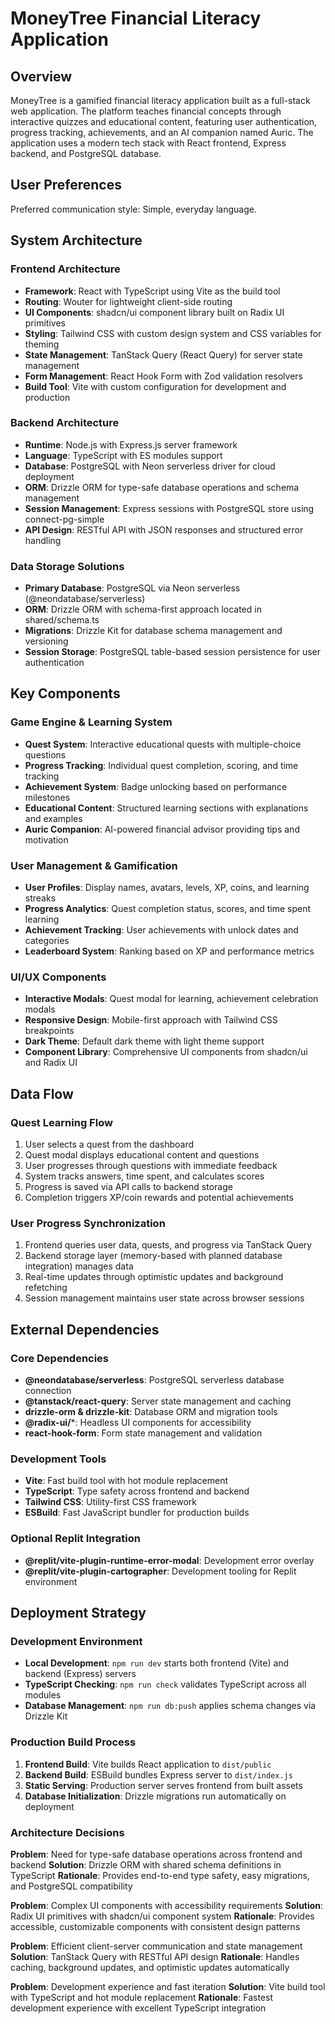 # MoneyTree Financial Literacy Application

## Overview

MoneyTree is a gamified financial literacy application built as a full-stack web application. The platform teaches financial concepts through interactive quizzes and educational content, featuring user authentication, progress tracking, achievements, and an AI companion named Auric. The application uses a modern tech stack with React frontend, Express backend, and PostgreSQL database.

## User Preferences

Preferred communication style: Simple, everyday language.

## System Architecture

### Frontend Architecture
- **Framework**: React with TypeScript using Vite as the build tool
- **Routing**: Wouter for lightweight client-side routing
- **UI Components**: shadcn/ui component library built on Radix UI primitives
- **Styling**: Tailwind CSS with custom design system and CSS variables for theming
- **State Management**: TanStack Query (React Query) for server state management
- **Form Management**: React Hook Form with Zod validation resolvers
- **Build Tool**: Vite with custom configuration for development and production

### Backend Architecture
- **Runtime**: Node.js with Express.js server framework
- **Language**: TypeScript with ES modules support
- **Database**: PostgreSQL with Neon serverless driver for cloud deployment
- **ORM**: Drizzle ORM for type-safe database operations and schema management
- **Session Management**: Express sessions with PostgreSQL store using connect-pg-simple
- **API Design**: RESTful API with JSON responses and structured error handling

### Data Storage Solutions
- **Primary Database**: PostgreSQL via Neon serverless (@neondatabase/serverless)
- **ORM**: Drizzle ORM with schema-first approach located in shared/schema.ts
- **Migrations**: Drizzle Kit for database schema management and versioning
- **Session Storage**: PostgreSQL table-based session persistence for user authentication

## Key Components

### Game Engine & Learning System
- **Quest System**: Interactive educational quests with multiple-choice questions
- **Progress Tracking**: Individual quest completion, scoring, and time tracking
- **Achievement System**: Badge unlocking based on performance milestones
- **Educational Content**: Structured learning sections with explanations and examples
- **Auric Companion**: AI-powered financial advisor providing tips and motivation

### User Management & Gamification
- **User Profiles**: Display names, avatars, levels, XP, coins, and learning streaks
- **Progress Analytics**: Quest completion status, scores, and time spent learning
- **Achievement Tracking**: User achievements with unlock dates and categories
- **Leaderboard System**: Ranking based on XP and performance metrics

### UI/UX Components
- **Interactive Modals**: Quest modal for learning, achievement celebration modals
- **Responsive Design**: Mobile-first approach with Tailwind CSS breakpoints
- **Dark Theme**: Default dark theme with light theme support
- **Component Library**: Comprehensive UI components from shadcn/ui and Radix UI

## Data Flow

### Quest Learning Flow
1. User selects a quest from the dashboard
2. Quest modal displays educational content and questions
3. User progresses through questions with immediate feedback
4. System tracks answers, time spent, and calculates scores
5. Progress is saved via API calls to backend storage
6. Completion triggers XP/coin rewards and potential achievements

### User Progress Synchronization
1. Frontend queries user data, quests, and progress via TanStack Query
2. Backend storage layer (memory-based with planned database integration) manages data
3. Real-time updates through optimistic updates and background refetching
4. Session management maintains user state across browser sessions

## External Dependencies

### Core Dependencies
- **@neondatabase/serverless**: PostgreSQL serverless database connection
- **@tanstack/react-query**: Server state management and caching
- **drizzle-orm & drizzle-kit**: Database ORM and migration tools
- **@radix-ui/***: Headless UI components for accessibility
- **react-hook-form**: Form state management and validation

### Development Tools
- **Vite**: Fast build tool with hot module replacement
- **TypeScript**: Type safety across frontend and backend
- **Tailwind CSS**: Utility-first CSS framework
- **ESBuild**: Fast JavaScript bundler for production builds

### Optional Replit Integration
- **@replit/vite-plugin-runtime-error-modal**: Development error overlay
- **@replit/vite-plugin-cartographer**: Development tooling for Replit environment

## Deployment Strategy

### Development Environment
- **Local Development**: `npm run dev` starts both frontend (Vite) and backend (Express) servers
- **TypeScript Checking**: `npm run check` validates TypeScript across all modules
- **Database Management**: `npm run db:push` applies schema changes via Drizzle Kit

### Production Build Process
1. **Frontend Build**: Vite builds React application to `dist/public`
2. **Backend Build**: ESBuild bundles Express server to `dist/index.js`
3. **Static Serving**: Production server serves frontend from built assets
4. **Database Initialization**: Drizzle migrations run automatically on deployment

### Architecture Decisions

**Problem**: Need for type-safe database operations across frontend and backend
**Solution**: Drizzle ORM with shared schema definitions in TypeScript
**Rationale**: Provides end-to-end type safety, easy migrations, and PostgreSQL compatibility

**Problem**: Complex UI components with accessibility requirements
**Solution**: Radix UI primitives with shadcn/ui component system
**Rationale**: Provides accessible, customizable components with consistent design patterns

**Problem**: Efficient client-server communication and state management
**Solution**: TanStack Query with RESTful API design
**Rationale**: Handles caching, background updates, and optimistic updates automatically

**Problem**: Development experience and fast iteration
**Solution**: Vite build tool with TypeScript and hot module replacement
**Rationale**: Fastest development experience with excellent TypeScript integration